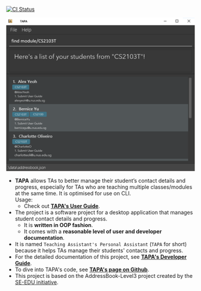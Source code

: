 [![CI Status](https://github.com/AY2122S2-CS2103T-W09-4/tp/workflows/Java%20CI/badge.svg)](https://github.com/AY2122S2-CS2103T-W09-4/tp/actions)

![Ui](docs/images/Ui.png)

* **TAPA** allows TAs to better manage their student’s contact details and progress, especially for TAs who are teaching multiple classes/modules at the same time. It is optimised for use on CLI.<br>
  Usage:
  * Check out **[TAPA's User Guide](https://ay2122s2-cs2103t-w09-4.github.io/tp/UserGuide.html)**.
* The project is a software project for a desktop application that manages student contact details and progress.
  * It is **written in OOP fashion**.
  * It comes with a **reasonable level of user and developer documentation**.
* It is named `Teaching Assistant's Personal Assistant` (`TAPA` for short) because it helps TAs manage their students' contacts and progress.
* For the detailed documentation of this project, see **[TAPA's Developer Guide](https://ay2122s2-cs2103t-w09-4.github.io/tp/DeveloperGuide.html)**.
* To dive into TAPA's code, see **[TAPA's page on Github](https://github.com/AY2122S2-CS2103T-W09-4/tp)**.
* This project is based on the AddressBook-Level3 project created by the [SE-EDU initiative](https://se-education.org).
